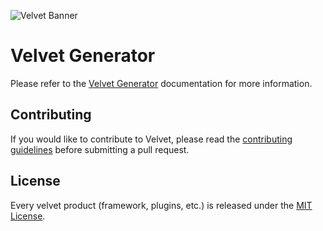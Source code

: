 ![Velvet Banner](https://raw.githubusercontent.com/stratumfoundry/velvet/main/art/velvet-header.png "Velvet Banner")

# Velvet Generator

Please refer to the [Velvet Generator](https://velvet.stratumfoundry.com/generator) documentation for more information.

## Contributing

If you would like to contribute to Velvet, please read the [contributing guidelines](https://github.com/stratumfoundry/velvet/blob/main/CONTRIBUTING.md) before submitting a pull request.

## License

Every velvet product (framework, plugins, etc.) is released under the [MIT License](LICENSE).